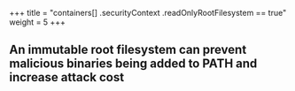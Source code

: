 +++
title = "containers[] .securityContext .readOnlyRootFilesystem == true"
weight = 5
+++

## An immutable root filesystem can prevent malicious binaries being added to PATH and increase attack cost

